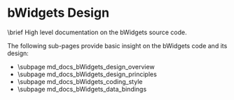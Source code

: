 # bWidgets Design

\brief High level documentation on the bWidgets source code.

The following sub-pages provide basic insight on the bWidgets code and its
design:
* \subpage md_docs_bWidgets_design_overview
* \subpage md_docs_bWidgets_design_principles
* \subpage md_docs_bWidgets_coding_style
* \subpage md_docs_bWidgets_data_bindings
